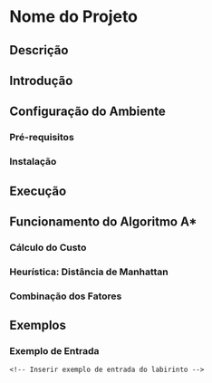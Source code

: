 # Nome do Projeto

## Descrição

<!-- Breve descrição do projeto -->

## Introdução

<!-- Introdução ao problema resolvido: labirinto 2D com Algoritmo A* -->

## Configuração do Ambiente

### Pré-requisitos

<!-- Listar dependências e ferramentas necessárias -->

### Instalação

<!-- Passos para instalar e configurar o projeto -->

## Execução

<!-- Instruções para executar o projeto -->

## Funcionamento do Algoritmo A*

### Cálculo do Custo

<!-- Explicação sobre o custo do caminho percorrido -->

### Heurística: Distância de Manhattan

<!-- Explicação sobre a heurística utilizada -->

### Combinação dos Fatores

<!-- Como o custo e a heurística são combinados -->

## Exemplos

### Exemplo de Entrada

```txt
<!-- Inserir exemplo de entrada do labirinto -->
